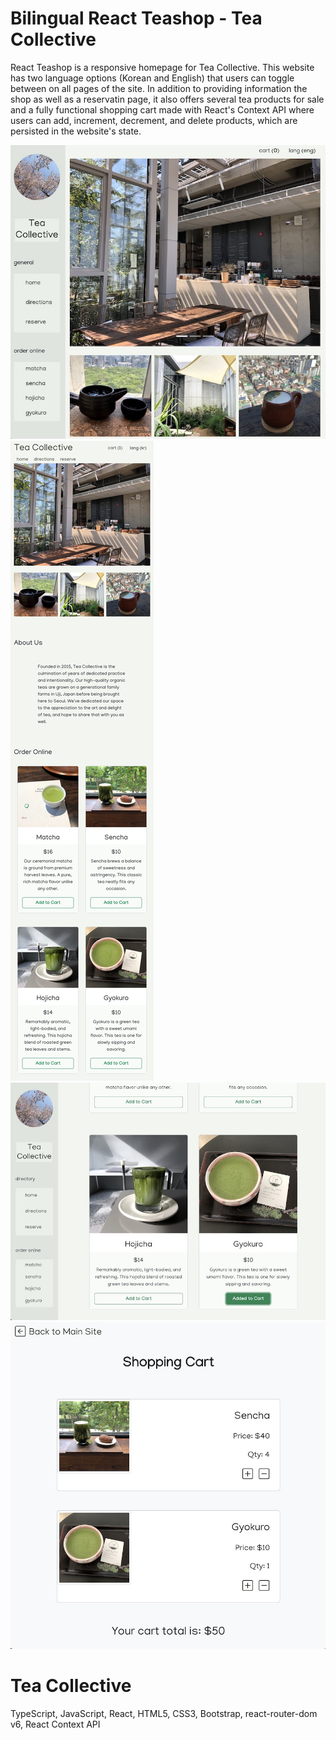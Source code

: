 # Bilingual React Teashop - Tea Collective

React Teashop is a responsive homepage for Tea Collective. This website has two language options (Korean and English) that users can toggle between on all pages of the site. In addition to providing information the shop as well as a reservatin page, it also offers several tea products for sale and a fully functional shopping cart made with React's Context API where users can add, increment, decrement, and delete products, which are persisted in the website's state.

![Site Overview](public/overview1.jpg)
![Site Overview2](public/overview-mobile.jpg)
![Site Overview3](public/overview3.jpg)
![Site Overview5](public/overview5.jpg)

# Tea Collective

TypeScript, JavaScript, React, HTML5, CSS3, Bootstrap, react-router-dom v6, React Context API
